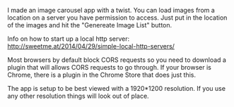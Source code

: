 I made an image carousel app with a twist. You can load images from a location on a server you have permission to access. Just put in the location of the images and hit the "Genereate Image List" button. 

Info on how to start up a local http server: http://sweetme.at/2014/04/29/simple-local-http-servers/

Most browsers by default block CORS requests so you need to download a plugin that will allows CORS requests to go through. If your browser is Chrome, there is a plugin in the Chrome Store that does just this.

The app is setup to be best viewed with a 1920*1200 resolution. If you use any other resolution things will look out of place.